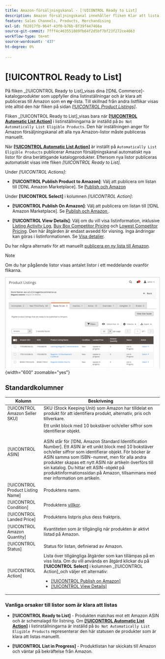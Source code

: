 ```yaml
---
title: Amazon-försäljningskanal - [!UICONTROL Ready to List]
description: Amazon försäljningskanal innehåller fliken Klar att lista som hjälper dig att granska Commerce-produkter som uppfyller kraven men som inte listas automatiskt.
feature: Sales Channels, Products, Merchandising
exl-id: f62017fb-964f-43f0-b76b-8f39f447466a
source-git-commit: 7fff4c463551089fb64f2d5bf7bf23f272ce4663
workflow-type: tm+mt
source-wordcount: '437'
ht-degree: 0%

---
```


# [!UICONTROL Ready to List]

På fliken _[!UICONTROL Ready to List]_visas dina [!DNL Commerce]-katalogprodukter som uppfyller dina listinställningar och är klara att publiceras till Amazon som en **ny**-lista. Till skillnad från andra listflikar visas inte alltid den här fliken på sidan [_[!UICONTROL Product Listings]_](./managing-product-listings.md).

Fliken _[!UICONTROL Ready to List]_visas bara när [**[!UICONTROL Automatic List Action]**](./product-listing-actions.md) i listinställningarna är inställd på `Do Not Automatically List Eligible Products`. Den här inställningen anger för Amazon försäljningskanal att alla nya Amazon-listor måste publiceras manuellt.

När [**[!UICONTROL Automatic List Action]**](./product-listing-actions.md) är inställt på `Automatically List Eligible Products` publicerar Amazon försäljningskanal automatiskt nya listor för dina berättigande katalogprodukter. Eftersom nya listor publiceras automatiskt visas inte fliken _[!UICONTROL Ready to List]_.

Under _[!UICONTROL Actions]_:

- **[!UICONTROL Publish Product to Amazon]**: Välj att publicera om listan till [!DNL Amazon Marketplace]. Se [Publish och Amazon ](./publish-listings-manually.md)

Under **[!UICONTROL Select]** i kolumnen _[!UICONTROL Action]_:

- **[!UICONTROL Publish On Amazon]**: Välj att publicera om listan till [!DNL Amazon Marketplace]. Se [Publish och Amazon ](./publish-listings-manually.md).

- **[!UICONTROL View Details]**: Välj om du vill visa listinformation, inklusive [Listing Activity Log](./product-listing-details.md#listing-activity-log), [Buy Box Competitor Pricing](./product-listing-details.md#buy-box-competitor-pricing) och [Lowest Competitor Pricing](./product-listing-details.md#lowest-competitor-pricing). Den här åtgärden är endast avsedd för visning. Inga ändringar kan göras i listinformationen. Se [Visa detaljer](./product-listing-details.md).

Du har några alternativ för att manuellt [publicera en ny lista till Amazon](./publish-listings-manually.md).

>[!NOTE]
>Om du har pågående listor visas antalet listor i ett meddelande ovanför flikarna.

![Klar att lista](assets/amazon-ready-to-list.png){width="600" zoomable="yes"}

## Standardkolumner

| Kolumn | Beskrivning |
|-----------------------------------|------------------------------------------------------------------------------------------------------------------------------------------------------------------------------------------------------------------------------------------------------------------------------------------------------------------------------------------------------------------------------------------------------------------------------------------------------------------------------------------|
| [!UICONTROL Amazon Seller SKU] | SKU (Stock Keeping Unit) som Amazon har tilldelat en produkt för att identifiera produkt, alternativ, pris och tillverkare. |
| [!UICONTROL ASIN] | Ett unikt block med 10 bokstäver och/eller siffror som identifierar objekt.<br><br>ASIN står för [!DNL Amazon Standard Identification Number]. Ett ASIN är ett unikt block med 10 bokstäver och/eller siffror som identifierar objekt. För böcker är ASIN samma som ISBN-numret, men för alla andra produkter skapas ett nytt ASIN när artikeln överförs till sin katalog. Du hittar ett ASIN-objekt på produktinformationssidan på Amazon, tillsammans med mer information om artikeln. |
| [!UICONTROL Product Listing Name] | Produktens namn. |
| [!UICONTROL Condition] | Produktens [villkor](./product-listing-condition.md). |
| [!UICONTROL Landed Price] | Produktens listpris plus dess fraktpris. |
| [!UICONTROL Amazon Quantity] | Kvantiteten som är tillgänglig när produkten är aktivt listad på Amazon. |
| [!UICONTROL Status] | Status för listan, definierad av Amazon. |
| [!UICONTROL Action] | Lista över tillgängliga åtgärder som kan tillämpas på en viss lista. Om du vill använda en åtgärd klickar du på **[!UICONTROL Select]** i kolumnen _[!UICONTROL Action]_och väljer ett alternativ:<ul><li>[[!UICONTROL Publish on Amazon]](./publish-listings-manually.md)</li><li>[[!UICONTROL View Details]](./product-listing-details.md)</li></ul> |

### Vanliga orsaker till listor som är klara att listas

- **[!UICONTROL Ready to List]** - Produkten matchas mot ett Amazon ASIN och är schemalagd för listning. Om [**[!UICONTROL Automatic List Action]**](./product-listing-actions.md) i listinställningarna är inställd på `Do Not Automatically List Eligible Products` representerar den här statusen de produkter som är klara att listas manuellt.

- **[!UICONTROL List in Progress]** - Produktlistan har skickats till Amazon och väntar på bekräftelse från Amazon.
